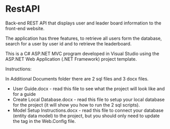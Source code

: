 # RestAPI
Back-end REST API that displays user and leader board information to the front-end website.

The application has three features, to retrieve all users form the database, search for a user by user id and to retrieve the leaderboard.

This is a C# ASP.NET MVC program developed in Visual Studio using the ASP.NET Web Application (.NET Framework) project template.

Instructions:

In Additional Documents folder there are 2 sql files and 3 docx files.
- User Guide.docx - read this file to see what the project will look like and for a guide
- Create Local Database.docx - read this file to setup your local database for the project (it will show you how to run the 2 sql scripts).
- Model Setup Instructions.docx - read this file to connect your database (entity data model) to the project, but you should only need to update the <connectionStrings> tag in the Web.Config file.
